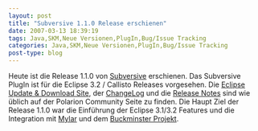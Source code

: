 ```yaml
---
layout: post
title: "Subversive 1.1.0 Release erschienen"
date: 2007-03-13 18:39:19
tags: Java,SKM,Neue Versionen,PlugIn,Bug/Issue Tracking
categories: Java,SKM,Neue Versionen,PlugIn,Bug/Issue Tracking
post-type: blog
---
```

Heute ist die Release 1.1.0 von <a href="http://www.polarion.org/index.php?page=overview&project=subversive"  title="Subversive">Subversive</a> erschienen.
Das Subversive PlugIn ist für die Eclipse 3.2 / Callisto Releases vorgesehen. Die 
<a href="http://www.polarion.org/index.php?page=download&project=subversive"  title="Eclipse Update & Download Site">Eclipse Update & Download Site</a>, der <a href="http://www.polarion.org/projects/subversive/download/1.1/changelog.txt"  title="ChangeLog">ChangeLog</a> und die <a href="http://www.polarion.org/projects/subversive/download/1.1/releasenotes.txt"  title="Release Notes">Release Notes</a> sind wie üblich auf der Polarion Community Seite zu finden.
Die Haupt Ziel der Release 1.1.0 war die Einführung der Eclipse 3.1/3.2 Features und die Integration mit <a href="http://www.eclipse.org/mylar/"  title="Mylar">Mylar</a> und dem <a href="http://wiki.eclipse.org/index.php/Buckminster" title="Buckminster Projekt">Buckminster Projekt</a>.
